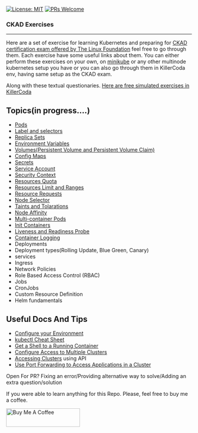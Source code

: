 
[![License: MIT](https://img.shields.io/badge/License-MIT-green.svg)](https://opensource.org/licenses/MIT)
[![PRs Welcome](https://img.shields.io/badge/PRs-welcome-brightgreen.svg?style=flat-square)](https://makeapullrequest.com)

### CKAD Exercises
---

Here are a set of exercise for learning Kubernetes and preparing for [CKAD certification exam offered by The Linux Foundation](https://training.linuxfoundation.org/certification/certified-kubernetes-application-developer-ckad/) feel free to go through them. Each exercise have some useful links about them. You can either perform these exercises on your own, on [minikube](https://minikube.sigs.k8s.io/docs/start/) or any other multinode kubernetes setup you have or you can also go through them in KillerCoda env, having same setup as the CKAD exam.

Along with these textual questionaries. <a href="https://killercoda.com/amitk" target="_blank">Here are free simulated exercises in KillerCoda</a>

## Topics(in progress....)

- [Pods](./practice-challenges/pods/README.md)
- [Label and selectors](./practice-challenges/Labels%20and%20Selectors/README.md)
- [Replica Sets](./practice-challenges/replicaSets/README.md)
- [Environment Variables](./practice-challenges/Environment%20Variables/README.md)
- [Volumes(Persistent Volume and Persistent Volume Claim)](./practice-challenges/Volumes/README.md)
- [Config Maps](./practice-challenges/Config%20Maps/README.md)
- [Secrets](./practice-challenges/Secrets/README.md)
- [Service Account](./practice-challenges/Service%20Account/README.md)
- [Security Context](./practice-challenges/Security%20Context/README.md)
- [Resources Quota](./practice-challenges/Resource%20Quota/README.md)
- [Resources Limit and Ranges](./practice-challenges/Resource%20Limit%20Range/README.md)
- [Resource Requests](./practice-challenges/Resource%20Requests/README.md)
- [Node Selector](./practice-challenges/Node%20Selector/README.md)
- [Taints and Tolarations](./practice-challenges/Taints%20&%20Tolerations/README.md)
- [Node Affinity](./practice-challenges/Node%20Affinity/README.md)
- [Multi-container Pods](./practice-challenges/Muti%20Container%20Pods/README.md)
- [Init Containers](./practice-challenges/InitContainers/README.md)
- [Liveness and Readiness Probe](./practice-challenges/Liveness%20&%20Readiness%20Probe/README.md)
- [Container Logging](./practice-challenges/Logging%20&%20Debugging/README.md)
- Deployments
- Deployment types(Rolling Update, Blue Green, Canary)
- services
- Ingress
- Network Policies
- Role Based Access Control (RBAC)
- Jobs
- CronJobs
- Custom Resource Definition
- Helm fundamentals


## Useful Docs And Tips

- [Configure your Environment](./tips_and_tricks.md)
- [kubectl Cheat Sheet](https://kubernetes.io/docs/reference/kubectl/cheatsheet/)
- [Get a Shell to a Running Container](https://kubernetes.io/docs/tasks/debug-application-cluster/get-shell-running-container/)
- [Configure Access to Multiple Clusters](https://kubernetes.io/docs/tasks/access-application-cluster/configure-access-multiple-clusters/)
- [Accessing Clusters](https://kubernetes.io/docs/tasks/access-application-cluster/access-cluster/) using API
- [Use Port Forwarding to Access Applications in a Cluster](https://kubernetes.io/docs/tasks/access-application-cluster/port-forward-access-application-cluster/)

Open For PR? Fixing an error/Providing alternative way to solve/Adding an extra question/solution

If you were able to learn anything for this Repo. Please, feel free to buy me a coffee.

<a href="https://www.buymeacoffee.com/amkumar030k" target="_blank"><img src="https://cdn.buymeacoffee.com/buttons/default-yellow.png" alt="Buy Me A Coffee" height="50" width="200"></a>
